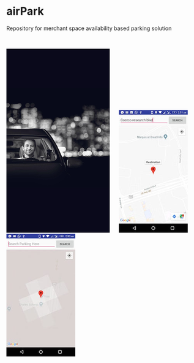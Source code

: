 # airPark
Repository for merchant space availability based parking solution

<br>  

![ScreenShot](/screenshots/background.jpg) &nbsp;&nbsp;&nbsp;&nbsp; ![ScreenShot](/screenshots/mapScreen.jpeg) &nbsp;&nbsp;&nbsp;&nbsp; ![ScreenShot](/screenshots/mapScreen1.jpeg) 
